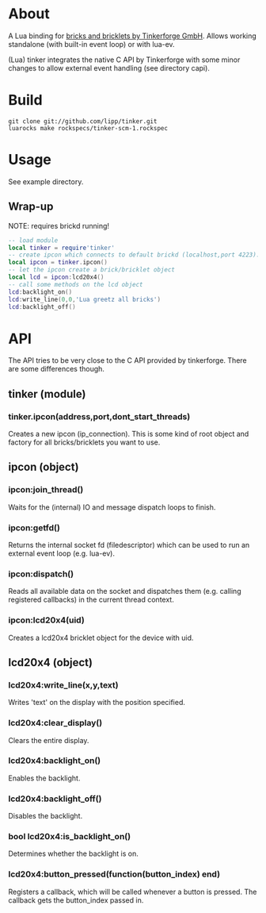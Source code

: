 # About

A Lua binding for [bricks and bricklets by Tinkerforge
GmbH](http://www.tinkerforge.com/). Allows working standalone (with
built-in event loop) or with lua-ev.

(Lua) tinker integrates the native C API by Tinkerforge with some
minor changes to allow external event handling (see directory capi).

# Build

```shell 
git clone git://github.com/lipp/tinker.git
luarocks make rockspecs/tinker-scm-1.rockspec 
```

# Usage

See example directory.


## Wrap-up

NOTE: requires brickd running!

```lua
-- load module
local tinker = require'tinker'
-- create ipcon which connects to default brickd (localhost,port 4223).
local ipcon = tinker.ipcon()
-- let the ipcon create a brick/bricklet object
local lcd = ipcon:lcd20x4()
-- call some methods on the lcd object
lcd:backlight_on()
lcd:write_line(0,0,'Lua greetz all bricks')
lcd:backlight_off()
```

# API

The API tries to be very close to the C API provided by
tinkerforge. There are some differences though. 

## tinker (module)

### tinker.ipcon(address,port,dont_start_threads)

Creates a new ipcon (ip_connection). This is some kind of root object
and factory for all bricks/bricklets you want to use.

## ipcon (object)

### ipcon:join_thread()

Waits for the (internal) IO and message dispatch loops to finish.

### ipcon:getfd()

Returns the internal socket fd (filedescriptor) which can be used to
run an external event loop (e.g. lua-ev).

### ipcon:dispatch()

Reads all available data on the socket and dispatches them
(e.g. calling registered callbacks) in the current thread context.

### ipcon:lcd20x4(uid)

Creates a lcd20x4 bricklet object for the device with uid.

## lcd20x4 (object)

### lcd20x4:write_line(x,y,text)

Writes 'text' on the display with the position specified.

### lcd20x4:clear_display()

Clears the entire display.

### lcd20x4:backlight_on()

Enables the backlight.

### lcd20x4:backlight_off()

Disables the backlight.

### bool lcd20x4:is_backlight_on()

Determines whether the backlight is on.

### lcd20x4:button_pressed(function(button_index) end)

Registers a callback, which will be called whenever a button is
pressed. The callback gets the button_index passed in.



